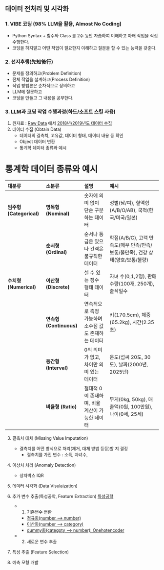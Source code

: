 ## 데이터 전처리 및 시각화
### 1. VIBE 코딩 (98% LLM을 활용, Almost No Coding)
- Python Syntax + 함수와 Class 를 2주 동안 자습하여 이해하고 아래 작업을 직접 수행한다.
- 코딩을 하지말고 어떤 작업이 필요한지 이해하고 질문을 할 수 있는 능력을 갖춘다.
  
### 2. 선지후행(先知後行)
- 문제를 정의하고(Problem Definition)
- 전체 작업을 설계하고(Process Definition)
- 작업 방법론은 순차적으로 정의하고
- LLM에 질문하고
- 코딩을 만들고 그 내용을 공부한다.

### 3. LLM과 코딩 작업 수행과정(하드/소프트 스킬 사용)
1. 원자료 : [Raw Data](https://adstat.kobaco.co.kr/mcr/portal/mainPage.do)  에서 [2018년/2019년도 데이터 수집](https://adstat.kobaco.co.kr/mcr/portal/dataSet/mdssListPage.do)
2. 데이터 수집 (Obtain Data)
    - 데이터의 결측치, 고유값, 데이터 형태, 데이터 내용 등 확인
    - Object 데이터 변환
    - 통계학 데이터 종류와 예시
# 통계학 데이터 종류와 예시

| 대분류 | 소분류 | 설명 | 예시 |
|:------|:------|:------|:------|
| **범주형 (Categorical)** | **명목형 (Nominal)** | 숫자에 의미 없이 단순 구분하는 데이터 | 성별(남/여), 혈액형(A/B/O/AB), 국적(한국/미국/일본) |
|  | **순서형 (Ordinal)** | 순서나 등급은 있으나 간격은 불규칙한 데이터 | 학점(A/B/C), 고객 만족도(매우 만족/만족/보통/불만족), 건강 상태(양호/보통/불량) |
| **수치형 (Numerical)** | **이산형 (Discrete)** | 셀 수 있는 정수 형태 데이터 | 자녀 수(0,1,2명), 판매 수량(100개, 250개), 출석일수 |
|  | **연속형 (Continuous)** | 연속적으로 측정 가능하며 소수점 값도 존재하는 데이터 | 키(170.5cm), 체중(65.2kg), 시간(2.35초) |
|  | **등간형 (Interval)** | 0의 의미가 없고, 차이만 의미 있는 데이터 | 온도(섭씨 20도, 30도), 날짜(2000년, 2025년) |
|  | **비율형 (Ratio)** | 절대적 0이 존재하며, 비율 계산이 가능한 데이터 | 무게(0kg, 50kg), 매출액(0원, 100만원), 나이(0세, 25세) |  

3. 결측치 대체 (Missing Value Imputation)
    - 결측치를 어떤 방식으로 처리(제거, 대체 방법 등등)할 지 결정
        - 결측치를 가진 변수 : 소득, 자녀수,
          
4. 이상치 처리 (Anomaly Detection)
    - 상자박스 IQR
      
5. 데이터 시각화 (Data Visulaization)

6. 추가 변수 추출(특성공학, Feature Extraction)
   [특성공학](https://github.com/ancestor9/2025_Spring_Data-Management/blob/main/week_10/A%20Short%20Guide%20for%20Feature%20Engineering%20and%20Feature%20Selection.pdf)
    - 1. 기존변수 변환
      - [정규화(number --> number)](https://pycaret.gitbook.io/docs/get-started/preprocessing/scale-and-transform)
      - [이산화(number --> category)](https://pycaret.gitbook.io/docs/get-started/preprocessing/feature-engineering)
      - [dummy화(categoty --> number): Onehotencoder](https://scikit-learn.org/stable/modules/generated/sklearn.preprocessing.OneHotEncoder.html)

    - 2. 새로운 변수 추출
7. 특성 추출 (Feature Selection)

8. 예측 모형 개발 
